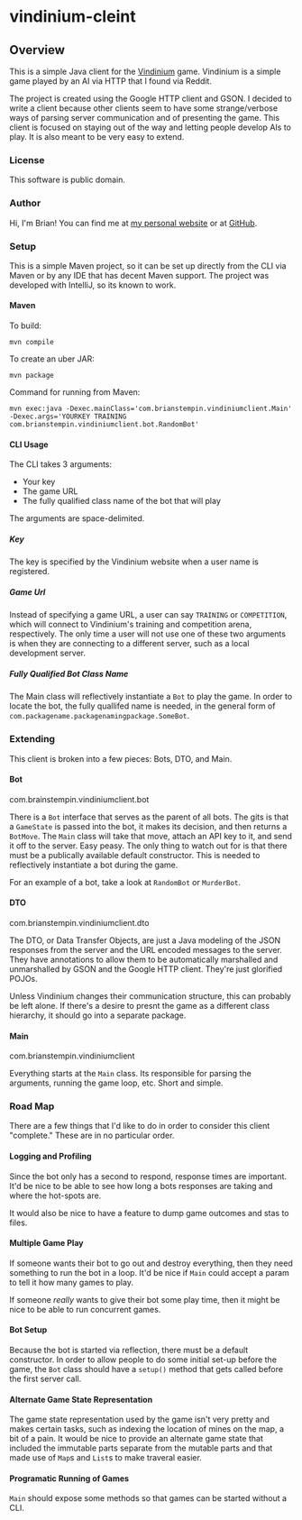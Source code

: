 # vindinium-cleint

## Overview

This is a simple Java client for the [Vindinium](http://vindinium.org) game.  Vindinium is a simple game played by an AI via HTTP that I found via Reddit.

The project is created using the Google HTTP client and GSON.  I decided to write a client because other clients seem to have some strange/verbose ways of parsing server communication and of presenting the game.  This client is focused on staying out of the way and letting people develop AIs to play.  It is also meant to be very easy to extend.

### License
This software is public domain.

### Author
Hi, I'm Brian!  You can find me at [my personal website](http://brianstempin.com) or at [GitHub](http://github.com/bstempi).

### Setup

This is a simple Maven project, so it can be set up directly from the CLI via Maven or by any IDE that has decent Maven support.  The project was developed with IntelliJ, so its known to work.

#### Maven

To build:

    mvn compile

To create an uber JAR:

    mvn package
    
Command for running from Maven:

    mvn exec:java -Dexec.mainClass='com.brianstempin.vindiniumclient.Main' -Dexec.args='YOURKEY TRAINING com.brianstempin.vindiniumclient.bot.RandomBot'

#### CLI Usage

The CLI takes 3 arguments:

* Your key
* The game URL
* The fully qualified class name of the bot that will play

The arguments are space-delimited.

##### Key
The key is specified by the Vindinium website when a user name is registered.

##### Game Url
Instead of specifying a game URL, a user can say `TRAINING` or `COMPETITION`, which will connect to Vindinium's training and competition arena, respectively.  The only time a user will not use one of these two arguments is when they are connecting to a different server, such as a local development server.

##### Fully Qualified Bot Class Name
The Main class will reflectively instantiate a `Bot` to play the game.  In order to locate the bot, the fully quallifed name is needed, in the general form of `com.packagename.packagenamingpackage.SomeBot`.

### Extending
This client is broken into a few pieces:  Bots, DTO, and Main.

#### Bot
com.brainstempin.vindiniumclient.bot

There is a `Bot` interface that serves as the parent of all bots.  The gits is that a `GameState` is passed into the bot, it makes its decision, and then returns a `BotMove`.  The `Main` class will take that move, attach an API key to it, and send it off to the server.  Easy peasy.  The only thing to watch out for is that there must be a publically available default constructor.  This is needed to reflectively instantiate a bot during the game.

For an example of a bot, take a look at `RandomBot` or `MurderBot`.

#### DTO
com.brianstempin.vindiniumclient.dto

The DTO, or Data Transfer Objects, are just a Java modeling of the JSON responses from the server and the URL encoded messages to the server.  They have annotations to allow them to be automatically marshalled and unmarshalled by GSON and the Google HTTP client.  They're just glorified POJOs.

Unless Vindinium changes their communication structure, this can probably be left alone.  If there's a desire to presnt the game as a different class hierarchy, it should go into a separate package.

#### Main
com.brianstempin.vindiniumclient

Everything starts at the `Main` class.  Its responsible for parsing the arguments, running the game loop, etc.  Short and simple.

### Road Map
There are a few things that I'd like to do in order to consider this client "complete."  These are in no particular order.

#### Logging and Profiling
Since the bot only has a second to respond, response times are important.  It'd be nice to be able to see how long a bots responses are taking and where the hot-spots are.

It would also be nice to have a feature to dump game outcomes and stas to files.

#### Multiple Game Play
If someone wants their bot to go out and destroy everything, then they need something to run the bot in a loop.  It'd be nice if `Main` could accept a param to tell it how many games to play.

If someone *really* wants to give their bot some play time, then it might be nice to be able to run concurrent games.

#### Bot Setup
Because the bot is started via reflection, there must be a default constructor.  In order to allow people to do some initial set-up before the game, the `Bot` class should have a `setup()` method that gets called before the first server call.

#### Alternate Game State Representation
The game state representation used by the game isn't very pretty and makes certain tasks, such as indexing the location of mines on the map, a bit of a pain.  It would be nice to provide an alternate game state that included the immutable parts separate from the mutable parts and that made use of `Map`s and `List`s to make traveral easier.

#### Programatic Running of Games
`Main` should expose some methods so that games can be started without a CLI.